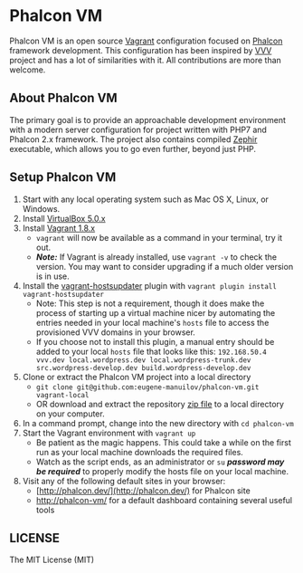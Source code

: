 # Phalcon VM

Phalcon VM is an open source [Vagrant](https://www.vagrantup.com/) configuration focused on [Phalcon](https://phalconphp.com/) framework development. This configuration has been inspired by [VVV](https://raw.githubusercontent.com/Varying-Vagrant-Vagrants/VVV/) project and has a lot of similarities with it. All contributions are more than welcome.

## About Phalcon VM

The primary goal is to provide an approachable development environment with a modern server configuration for project written with PHP7 and Phalcon 2.x framework. The project also contains compiled [Zephir](http://zephir-lang.com/) executable, which allows you to go even further, beyond just PHP.

## Setup Phalcon VM

1. Start with any local operating system such as Mac OS X, Linux, or Windows.
1. Install [VirtualBox 5.0.x](https://www.virtualbox.org/wiki/Downloads)
1. Install [Vagrant 1.8.x](https://www.vagrantup.com/downloads.html)
    * `vagrant` will now be available as a command in your terminal, try it out.
    * ***Note:*** If Vagrant is already installed, use `vagrant -v` to check the version. You may want to consider upgrading if a much older version is in use.
1. Install the [vagrant-hostsupdater](https://github.com/cogitatio/vagrant-hostsupdater) plugin with `vagrant plugin install vagrant-hostsupdater`
    * Note: This step is not a requirement, though it does make the process of starting up a virtual machine nicer by automating the entries needed in your local machine's `hosts` file to access the provisioned VVV domains in your browser.
    * If you choose not to install this plugin, a manual entry should be added to your local `hosts` file that looks like this: `192.168.50.4  vvv.dev local.wordpress.dev local.wordpress-trunk.dev src.wordpress-develop.dev build.wordpress-develop.dev`
1. Clone or extract the Phalcon VM project into a local directory
    * `git clone git@github.com:eugene-manuilov/phalcon-vm.git vagrant-local`
    * OR download and extract the repository [zip file](https://github.com/eugene-manuilov/phalcon-vm/archive/master.zip) to a local directory on your computer.
1. In a command prompt, change into the new directory with `cd phalcon-vm`
1. Start the Vagrant environment with `vagrant up`
    * Be patient as the magic happens. This could take a while on the first run as your local machine downloads the required files.
    * Watch as the script ends, as an administrator or `su` ***password may be required*** to properly modify the hosts file on your local machine.
1. Visit any of the following default sites in your browser:
    * [http://phalcon.dev/](http://phalcon.dev/) for Phalcon site
    * [http://phalcon-vm/](http://phalcon-vm/) for a default dashboard containing several useful tools

## LICENSE

The MIT License (MIT)